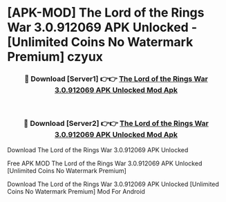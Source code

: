 # [APK-MOD] The Lord of the Rings  War 3.0.912069 APK Unlocked - [Unlimited Coins No Watermark Premium] czyux



<div align="center">
<h3>🔴 Download [Server1] 👉👉 <a href="https://momento.my/?title=The_Lord_of_the_Rings__War_3.0.912069_APK_Unlocked">The Lord of the Rings  War 3.0.912069 APK Unlocked Mod Apk</a></h3><br>

<h3>🔴 Download [Server2] 👉👉 <a href="https://momento.my/?title=The_Lord_of_the_Rings__War_3.0.912069_APK_Unlocked">The Lord of the Rings  War 3.0.912069 APK Unlocked Mod Apk</a></h3>
</div>



Download The Lord of the Rings  War 3.0.912069 APK Unlocked 

Free APK MOD The Lord of the Rings  War 3.0.912069 APK Unlocked [Unlimited Coins No Watermark Premium]

Download The Lord of the Rings  War 3.0.912069 APK Unlocked [Unlimited Coins No Watermark Premium] Mod For Android
